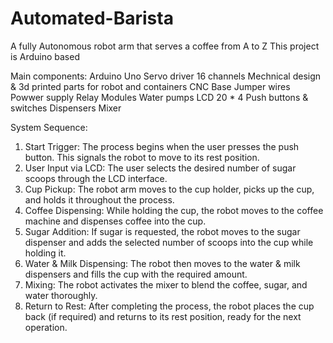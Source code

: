 # Automated-Barista
 A fully Autonomous robot arm that serves a coffee from A to Z
 This project is Arduino based

Main components:
 Arduino Uno
 Servo driver 16 channels
 Mechnical design & 3d printed parts for robot and containers
 CNC Base
 Jumper wires
 Powwer supply
 Relay Modules
 Water pumps
 LCD 20 * 4
 Push buttons & switches
 Dispensers
 Mixer

System Sequence:
1.	Start Trigger:
The process begins when the user presses the push button. This signals the robot to move to its rest position.
2.	User Input via LCD:
The user selects the desired number of sugar scoops through the LCD interface.
3.	Cup Pickup:
The robot arm moves to the cup holder, picks up the cup, and holds it throughout the process.
4.	Coffee Dispensing:
While holding the cup, the robot moves to the coffee machine and dispenses coffee into the cup.
5.	Sugar Addition:
If sugar is requested, the robot moves to the sugar dispenser and adds the selected number of scoops into the cup while holding it.
6.	Water & Milk Dispensing:
The robot then moves to the water & milk dispensers and fills the cup with the required amount.
7.	Mixing:
The robot activates the mixer to blend the coffee, sugar, and water thoroughly.
8.	Return to Rest:
After completing the process, the robot places the cup back (if required) and returns to its rest position, ready for the next operation.
